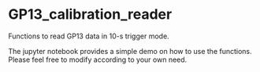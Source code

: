 # GP13_calibration_reader
Functions to read GP13 data in 10-s trigger mode.  

The jupyter notebook provides a simple demo on how to use the functions.
Please feel free to modify according to your own need.
